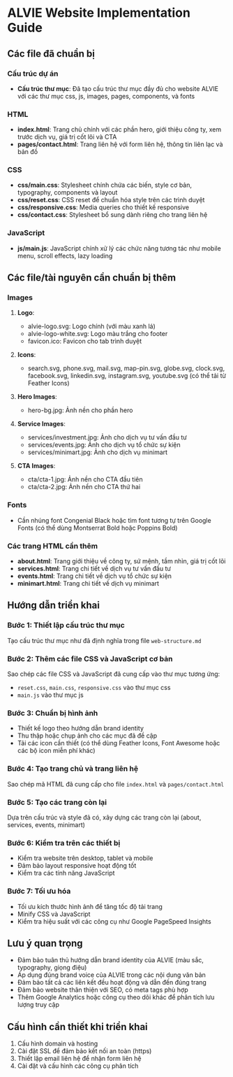 # ALVIE Website Implementation Guide

## Các file đã chuẩn bị

### Cấu trúc dự án
- **Cấu trúc thư mục**: Đã tạo cấu trúc thư mục đầy đủ cho website ALVIE với các thư mục css, js, images, pages, components, và fonts

### HTML
- **index.html**: Trang chủ chính với các phần hero, giới thiệu công ty, xem trước dịch vụ, giá trị cốt lõi và CTA
- **pages/contact.html**: Trang liên hệ với form liên hệ, thông tin liên lạc và bản đồ

### CSS
- **css/main.css**: Stylesheet chính chứa các biến, style cơ bản, typography, components và layout
- **css/reset.css**: CSS reset để chuẩn hóa style trên các trình duyệt
- **css/responsive.css**: Media queries cho thiết kế responsive
- **css/contact.css**: Stylesheet bổ sung dành riêng cho trang liên hệ

### JavaScript
- **js/main.js**: JavaScript chính xử lý các chức năng tương tác như mobile menu, scroll effects, lazy loading

## Các file/tài nguyên cần chuẩn bị thêm

### Images
1. **Logo**:
   - alvie-logo.svg: Logo chính (với màu xanh lá)
   - alvie-logo-white.svg: Logo màu trắng cho footer
   - favicon.ico: Favicon cho tab trình duyệt

2. **Icons**:
   - search.svg, phone.svg, mail.svg, map-pin.svg, globe.svg, clock.svg, facebook.svg, linkedin.svg, instagram.svg, youtube.svg (có thể tải từ Feather Icons)

3. **Hero Images**:
   - hero-bg.jpg: Ảnh nền cho phần hero

4. **Service Images**:
   - services/investment.jpg: Ảnh cho dịch vụ tư vấn đầu tư
   - services/events.jpg: Ảnh cho dịch vụ tổ chức sự kiện
   - services/minimart.jpg: Ảnh cho dịch vụ minimart

5. **CTA Images**:
   - cta/cta-1.jpg: Ảnh nền cho CTA đầu tiên
   - cta/cta-2.jpg: Ảnh nền cho CTA thứ hai

### Fonts
- Cần nhúng font Congenial Black hoặc tìm font tương tự trên Google Fonts (có thể dùng Montserrat Bold hoặc Poppins Bold)

### Các trang HTML cần thêm
- **about.html**: Trang giới thiệu về công ty, sứ mệnh, tầm nhìn, giá trị cốt lõi
- **services.html**: Trang chi tiết về dịch vụ tư vấn đầu tư
- **events.html**: Trang chi tiết về dịch vụ tổ chức sự kiện
- **minimart.html**: Trang chi tiết về dịch vụ minimart

## Hướng dẫn triển khai

### Bước 1: Thiết lập cấu trúc thư mục
Tạo cấu trúc thư mục như đã định nghĩa trong file `web-structure.md`

### Bước 2: Thêm các file CSS và JavaScript cơ bản
Sao chép các file CSS và JavaScript đã cung cấp vào thư mục tương ứng:
- `reset.css`, `main.css`, `responsive.css` vào thư mục css
- `main.js` vào thư mục js

### Bước 3: Chuẩn bị hình ảnh
- Thiết kế logo theo hướng dẫn brand identity
- Thu thập hoặc chụp ảnh cho các mục đã đề cập
- Tải các icon cần thiết (có thể dùng Feather Icons, Font Awesome hoặc các bộ icon miễn phí khác)

### Bước 4: Tạo trang chủ và trang liên hệ
Sao chép mã HTML đã cung cấp cho file `index.html` và `pages/contact.html`

### Bước 5: Tạo các trang còn lại
Dựa trên cấu trúc và style đã có, xây dựng các trang còn lại (about, services, events, minimart)

### Bước 6: Kiểm tra trên các thiết bị
- Kiểm tra website trên desktop, tablet và mobile
- Đảm bảo layout responsive hoạt động tốt
- Kiểm tra các tính năng JavaScript

### Bước 7: Tối ưu hóa
- Tối ưu kích thước hình ảnh để tăng tốc độ tải trang
- Minify CSS và JavaScript
- Kiểm tra hiệu suất với các công cụ như Google PageSpeed Insights

## Lưu ý quan trọng
- Đảm bảo tuân thủ hướng dẫn brand identity của ALVIE (màu sắc, typography, giọng điệu)
- Áp dụng đúng brand voice của ALVIE trong các nội dung văn bản
- Đảm bảo tất cả các liên kết đều hoạt động và dẫn đến đúng trang
- Đảm bảo website thân thiện với SEO, có meta tags phù hợp
- Thêm Google Analytics hoặc công cụ theo dõi khác để phân tích lưu lượng truy cập

## Cấu hình cần thiết khi triển khai
1. Cấu hình domain và hosting
2. Cài đặt SSL để đảm bảo kết nối an toàn (https)
3. Thiết lập email liên hệ để nhận form liên hệ
4. Cài đặt và cấu hình các công cụ phân tích
